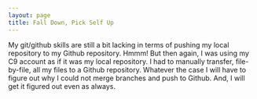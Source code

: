 ```yaml
---
layout: page
title: Fall Down, Pick Self Up
---
```


My git/github skills are still a bit lacking in terms of pushing my local repository to my Github repository. Hmmm! But then again, I was 
using my C9 account as if it was my local repository. I had to manually transfer, file-by-file, all my files to a Github repository. 
Whatever the case I will have to figure out why I could not merge branches and push to Github. And, I will get it figured out even as always.
